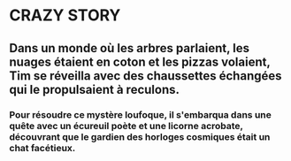 # CRAZY STORY
## Dans un monde où les arbres parlaient, les nuages étaient en coton et les pizzas volaient, Tim se réveilla avec des chaussettes échangées qui le propulsaient à reculons.
### Pour résoudre ce mystère loufoque, il s'embarqua dans une quête avec un écureuil poète et une licorne acrobate, découvrant que le gardien des horloges cosmiques était un chat facétieux. 